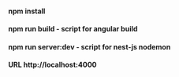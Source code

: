 #### npm install
#### npm run build - script for angular build
#### npm run server:dev - script for nest-js nodemon
#### URL http://localhost:4000

